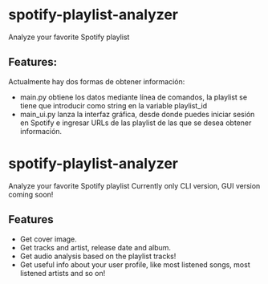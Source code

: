 # spotify-playlist-analyzer
Analyze your favorite Spotify playlist

## Features:
Actualmente hay dos formas de obtener información:
- main.py obtiene los datos mediante línea de comandos, la playlist se tiene que introducir como string en la variable playlist_id
- main_ui.py lanza la interfaz gráfica, desde donde puedes iniciar sesión en Spotify e ingresar URLs de las playlist de las que se desea obtener información.

# spotify-playlist-analyzer
Analyze your favorite Spotify playlist
Currently only CLI version, GUI version coming soon!

## Features

- Get cover image.
- Get tracks and artist, release date and album.
- Get audio analysis based on the playlist tracks!
- Get useful info about your user profile, like most listened songs, most listened artists and so on!